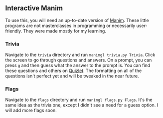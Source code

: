 ## Interactive Manim
To use this, you will need an up-to-date version of [Manim](https://github.com/3b1b/manim). These little programs are not masterclasses in programming or necessarily user-friendly. They were made mostly for my learning.
### Trivia
Navigate to the `trivia` directory and run `manimgl trivia.py Trivia`. Click the screen to go through questions and answers. On a prompt, you can press `g` and then guess what the answer to the prompt is. You can find these questions and others on [Quizlet](https://quizlet.com/jack_deserrano/folders/scio/sets). The formatting on all of the questions isn't perfect yet and will be tweaked in the near future.
### Flags
Navigate to the `flags` directory and run `manimgl flags.py Flags`. It's the same idea as the trivia one, except I didn't see a need for a guess option. I will add more flags soon.
